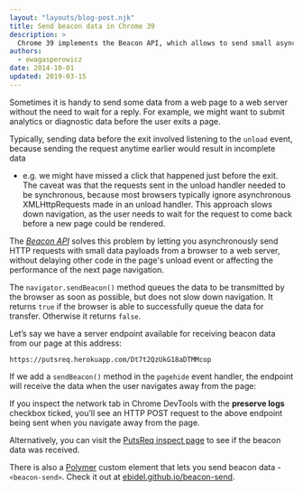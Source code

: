 ```yaml
---
layout: "layouts/blog-post.njk"
title: Send beacon data in Chrome 39 
description: >
  Chrome 39 implements the Beacon API, which allows to send small async HTTP requests during the page unload events.
authors:
  - ewagasperowicz
date: 2014-10-01
updated: 2019-03-15
---
```


Sometimes it is handy to send some data from a web page to a web server
without the need to wait for a reply. For example, we might want
to submit analytics or diagnostic data before the user exits a page.

Typically, sending data before the exit involved listening to the `unload` event,
because sending the request anytime earlier would result in incomplete data
- e.g. we might have missed a click that happened just before the exit.
The caveat was that the requests sent in the unload handler needed
to be synchronous, because most browsers typically ignore asynchronous XMLHttpRequests made in an unload handler.
This approach slows down navigation, as the user needs
to wait for the request to come back before a new page could be rendered.

The [*Beacon API*](https://www.w3.org/TR/beacon/) solves this problem by letting you asynchronously
send HTTP requests with small data payloads from a browser to a web server,
without delaying other code in the page's unload event or
affecting the performance of the next page navigation.

The `navigator.sendBeacon()` method queues the data to be
transmitted by the browser as soon as possible,
but does not slow down navigation.
It returns `true` if the browser is able to successfully queue
the data for transfer. Otherwise it returns `false`.

Let’s say we have a server endpoint available for receiving
beacon data from our page at this address:

```http
https://putsreq.herokuapp.com/Dt7t2QzUkG18aDTMMcop
```

If we add a `sendBeacon()` method in the `pagehide` event handler,
the endpoint will receive the data when the user navigates away from the page:


If you inspect the network tab in Chrome DevTools with the
**preserve logs** checkbox ticked, you’ll see an HTTP POST request
to the above endpoint being sent when you navigate away from the page.

Alternatively, you can visit the
[PutsReq inspect page](https://putsreq.herokuapp.com/Dt7t2QzUkG18aDTMMcop/inspect)
to see if the beacon data was received.

There is also a [Polymer](https://www.polymer-project.org/) custom element that lets you send beacon data - `<beacon-send>`. Check it out at [ebidel.github.io/beacon-send](http://ebidel.github.io/beacon-send/components/beacon-send/).


